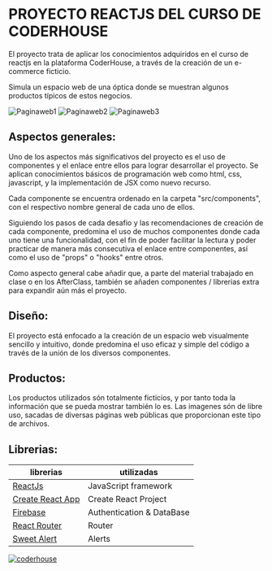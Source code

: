 # PROYECTO REACTJS DEL CURSO DE CODERHOUSE

El proyecto trata de aplicar los conocimientos adquiridos en el curso de reactjs en la plataforma CoderHouse, a través de la creación de un e-commerce ficticio.

Simula un espacio web de una óptica donde se muestran algunos productos típicos de estos negocios.

![Paginaweb1](https://res.cloudinary.com/ddjgmaru2/image/upload/v1659768574/CoderHouse-BaneOptica/Paginaweb1_wydpyp.png)
![Paginaweb2](https://res.cloudinary.com/ddjgmaru2/image/upload/v1659768574/CoderHouse-BaneOptica/Paginaweb2_tjjlh8.png)
![Paginaweb3](https://res.cloudinary.com/ddjgmaru2/image/upload/v1659768574/CoderHouse-BaneOptica/Paginaweb3_bon0if.png)

## Aspectos generales:

Uno de los aspectos más significativos del proyecto es el uso de componentes y el enlace entre ellos para lograr desarrollar el proyecto. Se aplican conocimientos básicos de programación web como html, css, javascript, y la implementación de JSX como nuevo recurso.

Cada componente se encuentra ordenado en la carpeta "src/components", con el respectivo nombre general de cada uno de ellos.

Siguiendo los pasos de cada desafio y las recomendaciones de creación de cada componente, predomina el uso de muchos componentes donde cada uno tiene una funcionalidad, con el fin de poder facilitar la lectura y poder practicar de manera más consecutiva el enlace entre componentes, así como el uso de "props" o "hooks" entre otros.

Como aspecto general cabe añadir que, a parte del material trabajado en clase o en los AfterClass, también se añaden componentes / librerias extra para expandir aún más el proyecto.

## Diseño:

El proyecto está enfocado a la creación de un espacio web visualmente sencillo y intuitivo, donde predomina el uso eficaz y simple del código a través de la unión de los diversos componentes.

## Productos:

Los productos utilizados són totalmente ficticios, y por tanto toda la información que se pueda mostrar también lo es. Las imagenes són de libre uso, sacadas de diversas páginas web públicas que proporcionan este tipo de archivos.

## Librerias:

| librerias                                                        | utilizadas                |
| ---------------------------------------------------------------- | ------------------------- |
| [ReactJs](https://es.reactjs.org/)                               | JavaScript framework      |
| [Create React App](https://github.com/facebook/create-react-app) | Create React Project      |
| [Firebase](https://firebase.google.com/?hl=es)                   | Authentication & DataBase |
| [React Router](https://reactrouter.com/)                         | Router                    |
| [Sweet Alert](https://sweetalert.js.org/)                        | Alerts                    |


[![coderhouse](https://res.cloudinary.com/ddjgmaru2/image/upload/v1659768960/CoderHouse-BaneOptica/CoderHouse_njud0l.png)](https://www.coderhouse.com/)
